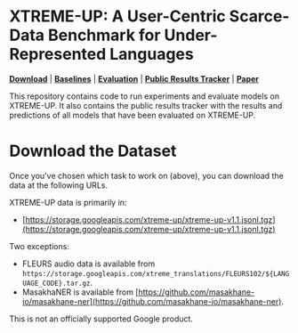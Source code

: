 # XTREME-UP: A User-Centric Scarce-Data Benchmark for Under-Represented Languages

[**Download**](#download-the-dataset) | [**Baselines**](baseline/) |
[**Evaluation**](evaluation/) |
[**Public Results Tracker**](evaluation/FULL_RESULTS.md) |
[**Paper**](http://goo.gle/xtreme-up-paper)

This repository contains code to run experiments and evaluate models on
XTREME-UP. It also contains the public results tracker with the results and
predictions of all models that have been evaluated on XTREME-UP.

# Download the Dataset

Once you've chosen which task to work on (above), you can download the data at
the following URLs.

XTREME-UP data is primarily in:

*   [https://storage.googleapis.com/xtreme-up/xtreme-up-v1.1.jsonl.tgz](https://storage.googleapis.com/xtreme-up/xtreme-up-v1.1.jsonl.tgz)

Two exceptions:

*   FLEURS audio data is available from
    `https://storage.googleapis.com/xtreme_translations/FLEURS102/${LANGUAGE_CODE}.tar.gz`.
*   MasakhaNER is available from
    [https://github.com/masakhane-io/masakhane-ner](https://github.com/masakhane-io/masakhane-ner).

This is not an officially supported Google product.

